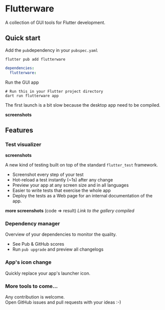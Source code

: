 
# Flutterware

A collection of GUI tools for Flutter development.

## Quick start

Add the `pub`dependency in your `pubspec.yaml`

`flutter pub add flutterware`

```yaml
dependencies:
  flutterware:
```

Run the GUI app

```shell
# Run this in your Flutter project directory
dart run flutterware app
```
The first launch is a bit slow because the desktop app need to be compiled.

**screenshots**

## Features

### Test visualizer

**screenshots**

A new kind of testing built on top of the standard `flutter_test` framework.

- Screenshot every step of your test
- Hot-reload a test instantly (~1s) after any change
- Preview your app at any screen size and in all languages
- Easier to write tests that exercise the whole app
- Deploy the tests as a Web page for an internal documentation of the app.

**more screenshots** (code => result)
*Link to the gallery compiled* 

### Dependency manager

Overview of your dependencies to monitor the quality.

- See Pub & GitHub scores
- Run `pub upgrade` and preview all changelogs

### App's icon change

Quickly replace your app's launcher icon.

### More tools to come...

Any contribution is welcome.  
Open GitHub issues and pull requests with your ideas :-)